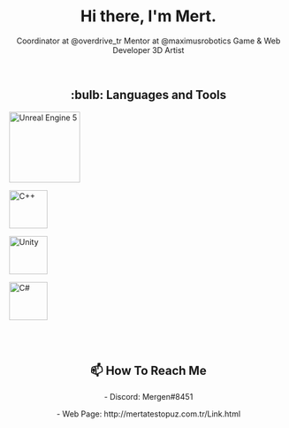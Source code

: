  <p> <h1 align="center"> Hi there, I'm Mert. </h1> </p>



<p align = "center">
Coordinator at @overdrive_tr
Mentor at @maximusrobotics 
Game & Web Developer 
3D Artist
</p>
<br/>


<p> <h2 align="center"> :bulb:  Languages and Tools</h2> </p>
<p align="center">
 
   <img align="center" src="https://pnghq.com/wp-content/uploads/download-unreal-engine-logo-in-svg-vector-or-png-file-format-51334-2048x1365.png" alt="Unreal Engine 5" width="128"/></a>
  
   <img align="center" src="https://download.logo.wine/logo/C%2B%2B/C%2B%2B-Logo.wine.png" alt="C++" width="69"/></a> 
 
   <img align="center" src="https://polinallc.com/wp-content/uploads/2020/12/59c8f48ebbddbd06fb6f28d3.png" alt="Unity" width="69"/></a> 
  
   <img align="center" src="https://www.javacodegeeks.com/wp-content/uploads/2024/01/pngegg-1-1.png" alt="C#" width="69"/></a> 
</p>

<br/>


<br>
<p> <h2 align="center"> 📫 How To Reach Me </h2> </p>
<p align="center">- Discord: Mergen#8451 </p>            <p align="center">- Web Page: http://mertatestopuz.com.tr/Link.html </p> 

